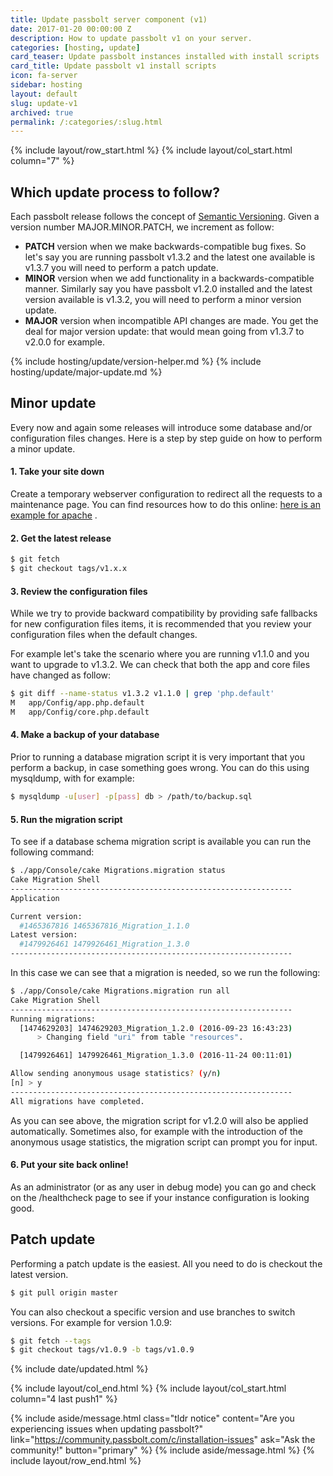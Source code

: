 ```yaml
---
title: Update passbolt server component (v1)
date: 2017-01-20 00:00:00 Z
description: How to update passbolt v1 on your server.
categories: [hosting, update]
card_teaser: Update passbolt instances installed with install scripts
card_title: Update passbolt v1 install scripts
icon: fa-server
sidebar: hosting
layout: default
slug: update-v1
archived: true
permalink: /:categories/:slug.html
---
```


{% include layout/row_start.html %}
{% include layout/col_start.html column="7" %}

## Which update process to follow?

Each passbolt release follows the concept of [Semantic Versioning](http://www.semver.org). Given a version number MAJOR.MINOR.PATCH, we increment as follow:

* **PATCH** version when we make backwards-compatible bug fixes. So let's say you are running passbolt v1.3.2 and the latest one available is v1.3.7 you will need to perform a patch update.
* **MINOR** version when we add functionality in a backwards-compatible manner. Similarly say you have passbolt v1.2.0 installed and the latest version available is v1.3.2, you will need to perform a minor version update.
* **MAJOR** version when incompatible API changes are made. You get the deal for major version update: that would mean going from v1.3.7 to v2.0.0 for example.

{% include hosting/update/version-helper.md %}
{% include hosting/update/major-update.md %}

## Minor update

Every now and again some releases will introduce some database and/or configuration files changes. Here is a step by step guide on how to perform a minor update.

#### 1. Take your site down
Create a temporary webserver configuration to redirect all the requests to a maintenance page. You can find resources how to do this online: [here is an example for apache](http://stackoverflow.com/questions/21709026/apache-enable-maintenance-mode-across-all-virtual-hosts) .

#### 2. Get the latest release
```bash
$ git fetch
$ git checkout tags/v1.x.x
```

#### 3. Review the configuration files

While we try to provide backward compatibility by providing safe fallbacks for new configuration files items,
it is recommended that you review your configuration files when the default changes.

For example let's take the scenario where you are running v1.1.0 and you want to upgrade to v1.3.2.
We can check that both the app and core files have changed as follow:

```bash
$ git diff --name-status v1.3.2 v1.1.0 | grep 'php.default'
M	app/Config/app.php.default
M	app/Config/core.php.default
```

#### 4. Make a backup of your database

Prior to running a database migration script it is very important that you perform a backup, in case something
goes wrong. You can do this using mysqldump, with for example:

```bash
$ mysqldump -u[user] -p[pass] db > /path/to/backup.sql
```

#### 5. Run the migration script

To see if a database schema migration script is available you can run the following command:

```bash
$ ./app/Console/cake Migrations.migration status
Cake Migration Shell
---------------------------------------------------------------
Application

Current version:
  #1465367816 1465367816_Migration_1.1.0
Latest version:
  #1479926461 1479926461_Migration_1.3.0
---------------------------------------------------------------
```

In this case we can see that a migration is needed, so we run the following:

```bash
$ ./app/Console/cake Migrations.migration run all
Cake Migration Shell
---------------------------------------------------------------
Running migrations:
  [1474629203] 1474629203_Migration_1.2.0 (2016-09-23 16:43:23)
      > Changing field "uri" from table "resources".

  [1479926461] 1479926461_Migration_1.3.0 (2016-11-24 00:11:01)

Allow sending anonymous usage statistics? (y/n)
[n] > y
---------------------------------------------------------------
All migrations have completed.
```

As you can see above, the migration script for v1.2.0 will also be applied automatically. Sometimes also,
for example with the introduction of the anonymous usage statistics, the migration script can prompt you for input.

#### 6. Put your site back online!

As an administrator (or as any user in debug mode) you can go and check on the /healthcheck page to see if
your instance configuration is looking good.

## Patch update

Performing a patch update is the easiest. All you need to do is checkout the latest version.
```bash
$ git pull origin master
```

You can also checkout a specific version and use branches to switch versions. For example for version 1.0.9:

```bash
$ git fetch --tags
$ git checkout tags/v1.0.9 -b tags/v1.0.9
```

{% include date/updated.html %}

{% include layout/col_end.html %}
{% include layout/col_start.html column="4 last push1" %}

{% include aside/message.html
    class="tldr notice"
    content="Are you experiencing issues when updating passbolt?"
    link="https://community.passbolt.com/c/installation-issues"
    ask="Ask the community!"
    button="primary"
%}
{% include aside/message.html %}
{% include layout/row_end.html %}
